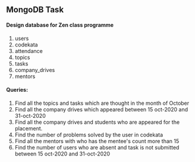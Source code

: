 ## **MongoDB Task**

#### **Design database for Zen class programme**

1. users
2. codekata
3. attendance
4. topics
5. tasks
6. company_drives
7. mentors

#### Queries:

1. Find all the topics and tasks which are thought in 	the month of October
2. Find all the company drives which appeared between 15 oct-2020 and 31-oct-2020
3. Find all the company drives and students who are appeared for the placement.
4. Find the number of problems solved by the user in codekata
5. Find all the mentors with who has the mentee's count more than 15
6. Find the number of users who are absent and task is not submitted  between 15 oct-2020 and 31-oct-2020

